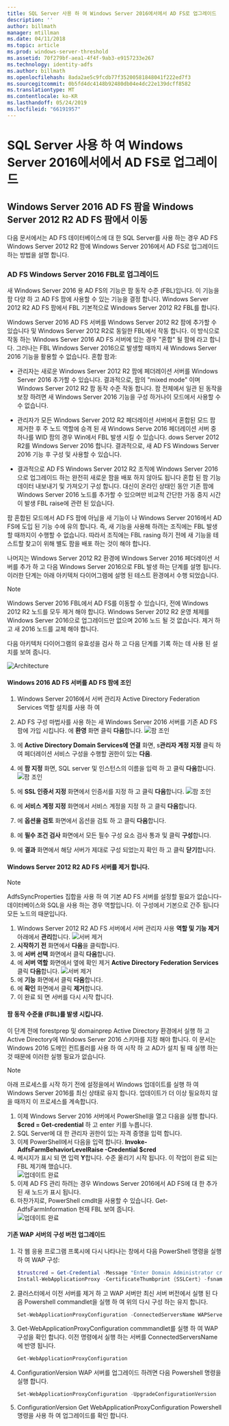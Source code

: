 ```yaml
---
title: SQL Server 사용 하 여 Windows Server 2016에서에서 AD FS로 업그레이드
description: ''
author: billmath
manager: mtillman
ms.date: 04/11/2018
ms.topic: article
ms.prod: windows-server-threshold
ms.assetid: 70f279bf-aea1-4f4f-9ab3-e9157233e267
ms.technology: identity-adfs
ms.author: billmath
ms.openlocfilehash: 8ada2ae5c9fcdb77f35200581848041f222ed7f3
ms.sourcegitcommit: 0b5fd4dc4148b92480db04e4dc22e139dcff8582
ms.translationtype: MT
ms.contentlocale: ko-KR
ms.lasthandoff: 05/24/2019
ms.locfileid: "66191957"
---
```

# <a name="upgrading-to-ad-fs-in-windows-server-2016-with-sql-server"></a>SQL Server 사용 하 여 Windows Server 2016에서에서 AD FS로 업그레이드



## <a name="moving-from-a-windows-server-2012-r2-ad-fs-farm-to-a-windows-server-2016-ad-fs-farm"></a>Windows Server 2016 AD FS 팜을 Windows Server 2012 R2 AD FS 팜에서 이동  
다음 문서에서는 AD FS 데이터베이스에 대 한 SQL Server를 사용 하는 경우 AD FS Windows Server 2012 R2 팜에 Windows Server 2016에서 AD FS로 업그레이드 하는 방법을 설명 합니다.  

### <a name="upgrading-ad-fs-to-windows-server-2016-fbl"></a>AD FS Windows Server 2016 FBL로 업그레이드  
새 Windows Server 2016 용 AD FS의 기능은 팜 동작 수준 (FBL)입니다.   이 기능을 팜 다양 하 고 AD FS 팜에 사용할 수 있는 기능을 결정 합니다.   Windows Server 2012 R2 AD FS 팜에서 FBL 기본적으로 Windows Server 2012 R2 FBL를 합니다.  

Windows Server 2016 AD FS 서버를 Windows Server 2012 R2 팜에 추가할 수 있습니다 및 Windows Server 2012 R2로 동일한 FBL에서 작동 합니다.  이 방식으로 작동 하는 Windows Server 2016 AD FS 서버에 있는 경우 "혼합" 될 팜에 라고 합니다.  그러나는 FBL Windows Server 2016으로 발생할 때까지 새 Windows Server 2016 기능을 활용할 수 없습니다.  혼합 팜과:  

-   관리자는 새로운 Windows Server 2012 R2 팜에 페더레이션 서버를 Windows Server 2016 추가할 수 있습니다.  결과적으로, 팜의 "mixed mode" 이며 Windows Server 2012 R2 팜 동작 수준 작동 합니다.  팜 전체에서 일관 된 동작을 보장 하려면 새 Windows Server 2016 기능을 구성 하거나이 모드에서 사용할 수 수 없습니다.  

-   관리자가 모든 Windows Server 2012 R2 페더레이션 서버에서 혼합된 모드 팜 제거한 후 주 노드 역할에 승격 된 새 Windows Serve 2016 페더레이션 서버 중 하나를 WID 팜의 경우 Win에서 FBL 발생 시킬 수 있습니다. dows Server 2012 R2를 Windows Server 2016 합니다.  결과적으로, 새 AD FS Windows Server 2016 기능 후 구성 및 사용할 수 있습니다.  

-   결과적으로 AD FS Windows Server 2012 R2 조직에 Windows Server 2016으로 업그레이드 하는 완전히 새로운 팜을 배포 하지 않아도 됩니다 혼합 된 팜 기능 데이터 내보내기 및 가져오기 구성 합니다.  대신이 온라인 상태인 동안 기존 팜에 Windows Server 2016 노드를 추가할 수 있으며만 비교적 간단한 가동 중지 시간이 발생 FBL raise에 관련 된 있습니다.  

팜 혼합된 모드에서 AD FS 팜에 아님을 새 기능이 나 Windows Server 2016에서 AD FS에 도입 된 기능 수에 유의 합니다.  즉, 새 기능을 사용해 하려는 조직에는 FBL 발생할 때까지이 수행할 수 없습니다.  따라서 조직에는 FBL rasing 하기 전에 새 기능을 테스트할 찾고이 위해 별도 팜을 배포 하는 것이 해야 합니다.  

나머지는 Windows Server 2012 R2 환경에 Windows Server 2016 페더레이션 서버를 추가 하 고 다음 Windows Server 2016으로 FBL 발생 하는 단계를 설명 됩니다.  이러한 단계는 아래 아키텍처 다이어그램에 설명 된 테스트 환경에서 수행 되었습니다.  

> [!NOTE]  
> Windows Server 2016 FBL에서 AD FS를 이동할 수 있습니다, 전에 Windows 2012 R2 노드를 모두 제거 해야 합니다.  Windows Server 2012 R2 운영 체제를 Windows Server 2016으로 업그레이드만 없으며 2016 노드 될 것 없습니다.  제거 하 고 새 2016 노드를 교체 해야 합니다.  

다음 아키텍처 다이어그램의 유효성을 검사 하 고 다음 단계를 기록 하는 데 사용 된 설치를 보여 줍니다.

![Architecture](media/Upgrading-to-AD-FS-in-Windows-Server-2016-SQL/arch.png)


#### <a name="join-the-windows-2016-ad-fs-server-to-the-ad-fs-farm"></a>Windows 2016 AD FS 서버를 AD FS 팜에 조인

1.  Windows Server 2016에서 서버 관리자 Active Directory Federation Services 역할 설치를 사용 하 여  

2.  AD FS 구성 마법사를 사용 하는 새 Windows Server 2016 서버를 기존 AD FS 팜에 가입 시킵니다.  에 **환영** 화면 클릭 **다음**합니다.
 ![팜 조인](media/Upgrading-to-AD-FS-in-Windows-Server-2016-SQL/configure1.png)  
3.  에 **Active Directory Domain Services에 연결** 화면, s**관리자 계정 지정** 클릭 하 여 페더레이션 서비스 구성을 수행할 권한이 있는 **다음**.
4.  에 **팜 지정** 화면, SQL server 및 인스턴스의 이름을 입력 하 고 클릭 **다음**합니다.
![팜 조인](media/Upgrading-to-AD-FS-in-Windows-Server-2016-SQL/configure3.png)
5.  에 **SSL 인증서 지정** 화면에서 인증서를 지정 하 고 클릭 **다음**합니다.
![팜 조인](media/Upgrading-to-AD-FS-in-Windows-Server-2016-SQL/configure4.png)
6.  에 **서비스 계정 지정** 화면에서 서비스 계정을 지정 하 고 클릭 **다음**합니다.
7.  에 **옵션을 검토** 화면에서 옵션을 검토 하 고 클릭 **다음**합니다.
8.  에 **필수 조건 검사** 화면에서 모든 필수 구성 요소 검사 통과 및 클릭 **구성**합니다.
9.  에 **결과** 화면에서 해당 서버가 제대로 구성 되었는지 확인 하 고 클릭 **닫기**합니다.


#### <a name="remove-the-windows-server-2012-r2-ad-fs-server"></a>Windows Server 2012 R2 AD FS 서버를 제거 합니다.

>[!NOTE]
>AdfsSyncProperties 집합을 사용 하 여 기본 AD FS 서버를 설정할 필요가 없습니다-데이터베이스와 SQL을 사용 하는 경우 역할입니다.  이 구성에서 기본으로 간주 됩니다 모든 노드의 때문입니다.

1.  Windows Server 2012 R2 AD FS 서버에서 서버 관리자 사용 **역할 및 기능 제거** 아래에서 **관리**합니다.
![서버 제거](media/Upgrading-to-AD-FS-in-Windows-Server-2016-SQL/remove1.png)
2.  **시작하기 전** 화면에서 **다음**을 클릭합니다.
3.  에 **서버 선택** 화면에서 클릭 **다음**합니다.
4.  에 **서버 역할** 화면에서 옆에 확인 제거 **Active Directory Federation Services** 클릭 **다음**합니다.
![서버 제거](media/Upgrading-to-AD-FS-in-Windows-Server-2016-SQL/remove2.png)
5.  에 **기능** 화면에서 클릭 **다음**합니다.
6.  에 **확인** 화면에서 클릭 **제거**합니다.
7.  이 완료 되 면 서버를 다시 시작 합니다.

#### <a name="raise-the-farm-behavior-level-fbl"></a>팜 동작 수준을 (FBL)를 발생 시킵니다.
이 단계 전에 forestprep 및 domainprep Active Directory 환경에서 실행 하 고 Active Directory에 Windows Server 2016 스키마를 지정 해야 합니다.  이 문서는 Windows 2016 도메인 컨트롤러를 사용 하 여 시작 하 고 AD가 설치 될 때 실행 하는 것 때문에 이러한 실행 필요가 없습니다.

>[!NOTE]
>아래 프로세스를 시작 하기 전에 설정을에서 Windows 업데이트를 실행 하 여 Windows Server 2016를 최신 상태로 유지 합니다.  업데이트가 더 이상 필요하지 않을 때까지 이 프로세스를 계속합니다.

1. 이제 Windows Server 2016 서버에서 PowerShell을 열고 다음을 실행 합니다. **$cred = Get-credential** 하 고 enter 키를 누릅니다.
2. SQL Server에 대 한 관리자 권한이 있는 자격 증명을 입력 합니다.
3. 이제 PowerShell에서 다음을 입력 합니다. **Invoke-AdfsFarmBehaviorLevelRaise -Credential $cred**
2. 메시지가 표시 되 면 입력 **Y**합니다.  수준 올리기 시작 됩니다.  이 작업이 완료 되는 FBL 제기해 했습니다.  
![업데이트 완료](media/Upgrading-to-AD-FS-in-Windows-Server-2016-SQL/finish1.png)
3. 이제 AD FS 관리 하려는 경우 Windows Server 2016에서 AD FS에 대 한 추가 된 새 노드가 표시 됩니다.  
4. 마찬가지로, PowerShell cmdlt을 사용할 수 있습니다.  Get-AdfsFarmInformation 현재 FBL 보여 줍니다.  
![업데이트 완료](media/Upgrading-to-AD-FS-in-Windows-Server-2016-SQL/finish2.png)

#### <a name="upgrade-the-configuration-version-of-existing-wap-servers"></a>기존 WAP 서버의 구성 버전 업그레이드
1. 각 웹 응용 프로그램 프록시에 다시 나타나는 창에서 다음 PowerShell 명령을 실행 하 여 WAP 구성:  
    ```powershell
    $trustcred = Get-Credential -Message "Enter Domain Administrator credentials"
    Install-WebApplicationProxy -CertificateThumbprint {SSLCert} -fsname fsname -FederationServiceTrustCredential $trustcred  
    ```
2. 클러스터에서 이전 서버를 제거 하 고 WAP 서버만 최신 서버 버전에서 실행 된 다음 Powershell commandlet을 실행 하 여 위의 다시 구성 하는 유지 합니다.
    ```powershell
    Set-WebApplicationProxyConfiguration -ConnectedServersName WAPServerName1, WAPServerName2
    ```
3. Get-WebApplicationProxyConfiguration commmandlet를 실행 하 여 WAP 구성을 확인 합니다. 이전 명령에서 실행 하는 서버를 ConnectedServersName에 반영 됩니다.
    ```powershell
    Get-WebApplicationProxyConfiguration
    ```
4. ConfigurationVersion WAP 서버를 업그레이드 하려면 다음 Powershell 명령을 실행 합니다.
    ```powershell
    Set-WebApplicationProxyConfiguration -UpgradeConfigurationVersion
    ```
5. ConfigurationVersion Get WebApplicationProxyConfiguration Powershell 명령을 사용 하 여 업그레이드를 확인 합니다.
    
